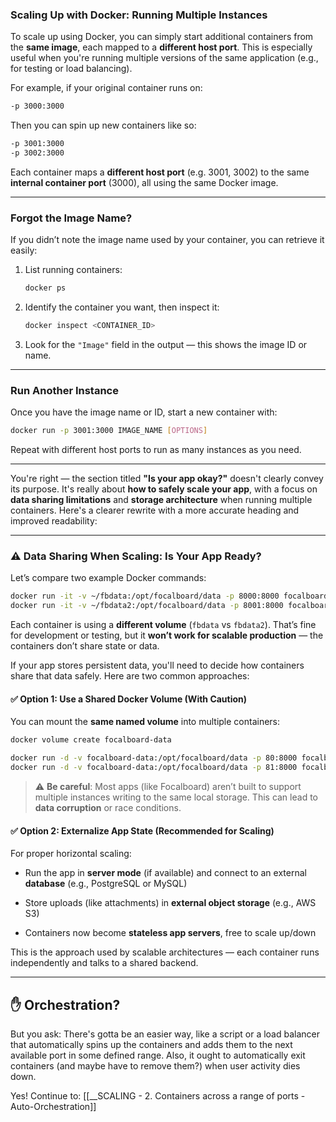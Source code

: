### Scaling Up with Docker: Running Multiple Instances

To scale up using Docker, you can simply start additional containers from the **same image**, each mapped to a **different host port**. This is especially useful when you're running multiple versions of the same application (e.g., for testing or load balancing).

For example, if your original container runs on:

```bash
-p 3000:3000
```

Then you can spin up new containers like so:

```bash
-p 3001:3000
-p 3002:3000
```

Each container maps a **different host port** (e.g. 3001, 3002) to the same **internal container port** (3000), all using the same Docker image.

---

### Forgot the Image Name?

If you didn’t note the image name used by your container, you can retrieve it easily:

1. List running containers:
    
    ```bash
    docker ps
    ```
    
2. Identify the container you want, then inspect it:
    
    ```bash
    docker inspect <CONTAINER_ID>
    ```
    
3. Look for the `"Image"` field in the output — this shows the image ID or name.
    

---

### Run Another Instance

Once you have the image name or ID, start a new container with:

```bash
docker run -p 3001:3000 IMAGE_NAME [OPTIONS]
```

Repeat with different host ports to run as many instances as you need.

---

You're right — the section titled **"Is your app okay?"** doesn't clearly convey its purpose. It's really about **how to safely scale your app**, with a focus on **data sharing limitations** and **storage architecture** when running multiple containers. Here's a clearer rewrite with a more accurate heading and improved readability:

---

### ⚠️ Data Sharing When Scaling: Is Your App Ready?

Let’s compare two example Docker commands:

```bash
docker run -it -v ~/fbdata:/opt/focalboard/data -p 8000:8000 focalboard
docker run -it -v ~/fbdata2:/opt/focalboard/data -p 8001:8000 focalboard
```

Each container is using a **different volume** (`fbdata` vs `fbdata2`). That’s fine for development or testing, but it **won’t work for scalable production** — the containers don’t share state or data.

If your app stores persistent data, you'll need to decide how containers share that data safely. Here are two common approaches:
#### ✅ Option 1: Use a Shared Docker Volume (With Caution)

You can mount the **same named volume** into multiple containers:

```bash
docker volume create focalboard-data
```

```bash
docker run -d -v focalboard-data:/opt/focalboard/data -p 80:8000 focalboard
docker run -d -v focalboard-data:/opt/focalboard/data -p 81:8000 focalboard
```

> ⚠️ **Be careful**: Most apps (like Focalboard) aren’t built to support multiple instances writing to the same local storage. This can lead to **data corruption** or race conditions.

#### ✅ Option 2: Externalize App State (Recommended for Scaling)

For proper horizontal scaling:

- Run the app in **server mode** (if available) and connect to an external **database** (e.g., PostgreSQL or MySQL)
    
- Store uploads (like attachments) in **external object storage** (e.g., AWS S3)
    
- Containers now become **stateless app servers**, free to scale up/down
    

This is the approach used by scalable architectures — each container runs independently and talks to a shared backend.

---

## ✋ Orchestration?

But you ask: There's gotta be an easier way, like a script or a load balancer that automatically spins up the containers and adds them to the next available port in some defined range. Also, it ought to automatically exit containers (and maybe have to remove them?) when user activity dies down.

Yes! Continue to:  [[__SCALING - 2. Containers across a range of ports - Auto-Orchestration]]
